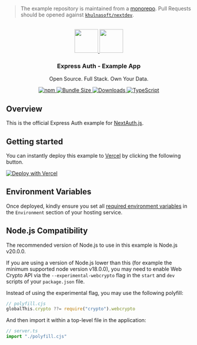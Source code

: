> The example repository is maintained from a [monorepo](https://github.com/khulnasoft/nextdev/tree/main/apps/examples/express). Pull Requests should be opened against [`khulnasoft/nextdev`](https://github.com/khulnasoft/nextdev).

<p align="center">
   <br/>
   <a href="https://auth.khulnasoft.com" target="_blank">
   <img height="64" src="https://auth.khulnasoft.com/img/logo-sm.png" />
   </a>
   <a href="https://expressjs.com" target="_blank">
   <img height="64" src="https://i.cloudup.com/zfY6lL7eFa-3000x3000.png" />
   </a>
   <h3 align="center"><b>Express Auth</b> - Example App</h3>
   <p align="center">
   Open Source. Full Stack. Own Your Data.
   </p>
   <p align="center" style="align: center;">
      <a href="https://npm.im/@nextauth.js/express">
        <img alt="npm" src="https://img.shields.io/npm/v/@nextauth.js/express?color=green&label=@nextauth.js/express&style=flat-square">
      </a>
      <a href="https://bundlephobia.com/result?p=@nextauth.js/express">
        <img src="https://img.shields.io/bundlephobia/minzip/@nextauth.js/express?label=size&style=flat-square" alt="Bundle Size"/>
      </a>
      <a href="https://www.npmtrends.com/@nextauth.js/express">
        <img src="https://img.shields.io/npm/dm/@nextauth.js/express?label=downloads&style=flat-square" alt="Downloads" />
      </a>
      <a href="https://npm.im/@nextauth.js/express">
        <img src="https://img.shields.io/badge/TypeScript-blue?style=flat-square" alt="TypeScript" />
      </a>
   </p>
</p>

## Overview

This is the official Express Auth example for [NextAuth.js](https://express.auth.khulnasoft.com).

## Getting started

You can instantly deploy this example to [Vercel](https://vercel.com?utm_source=github&utm_medium=readme&utm_campaign=express-auth-example) by clicking the following button.

[![Deploy with Vercel](https://vercel.com/button)](https://vercel.com/new/git/external?repository-url=https://github.com/nextauthjs/express-auth-example&project-name=express-auth-example&repository-name=express-auth-example)

## Environment Variables

Once deployed, kindly ensure you set all [required environment variables](https://auth.khulnasoft.com/getting-started/deployment#environment-variables) in the `Environment` section of your hosting service.

## Node.js Compatibility

The recommended version of Node.js to use in this example is Node.js v20.0.0.

If you are using a version of Node.js lower than this (for example the minimum supported node version v18.0.0), you may need to enable Web Crypto API via the `--experimental-webcrypto` flag in the `start` and `dev` scripts of your `package.json` file.

Instead of using the experimental flag, you may use the following polyfill:

```ts
// polyfill.cjs
globalThis.crypto ??= require("crypto").webcrypto
```

And then import it within a top-level file in the application:

```ts
// server.ts
import "./polyfill.cjs"
```
